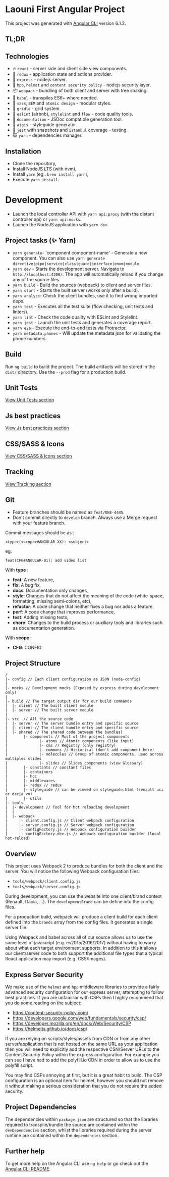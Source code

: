 # Laouni First Angular Project

This project was generated with [Angular CLI](https://github.com/angular/angular-cli) version 6.1.2.

## TL;DR

## Technologies

- 🔥  `react` -  server side and client side view components.
- 🤖  `redux` -  application state and actions provider.
- 🚄  `express` - nodejs server.
- 👮  `hpp`, `helmet` and `content security policy` - nodejs security layer.
- 📦  `webpack` - bundling of both client and server with tree shaking.
- 🚀  `babel` - transpiles ES6+ where needed.
- 🍃  `sass`, `BEM` and `atomic design` - modular styles.
- 🏁  `gridle` - grid system.
- 🔧  `eslint` (airbnb), `stylelint` and `flow` - code quality tools.
- 📕  `documentation` - JSDoc compatible generation tool.
- 📗  `aigis` - styleguide generator.
- 👟  `jest` with snapshots and `istanbul` coverage - testing.
- 😺  `yarn` - dependencies manager.

## Installation

- Clone the repository,
- Install NodeJS LTS (with nvm),
- Install `yarn` (eg . `brew install yarn`),
- Execute `yarn install`.

# Development

- Launch the local controller API with `yarn api:proxy` (with the distant controller api) or `yarn api:mocks`.
- Launch the NodeJS application with `yarn dev`.

## Project tasks (✨ Yarn)

- `yarn generate`- 'component component-name' - Generate a new component. You can also use `yarn generate directive|pipe|service|class|guard|interface|enum|module`.
- `yarn dev`    - Starts the development server. Navigate to `http://localhost:4200/`. The app will automatically reload if you change any of the source files.
- `yarn build`  - Build the sources (webpack) to client and server files.
- `yarn start`  - Starts the built server (works only after a build).
- `yarn analyze`- Check the client bundles, use it to find wrong imported deps.
- `yarn test`   - Executes all the test suite (flow checking, unit tests and linters).
- `yarn lint`   - Check the code quality with ESLint and Stylelint.
- `yarn jest`   - Launch the unit tests and generates a coverage report.
- `yarn e2e`    - Execute the end-to-end tests via [Protractor](http://www.protractortest.org/).
- `yarn metadata:phones` - Will update the metadata json for validating the phone numbers.

## Build

Run `ng build` to build the project. The build artifacts will be stored in the `dist/` directory. Use the `--prod` flag for a production build.

## Unit Tests

[View Unit Tests section](tools/docs/unit-tests.md)

## Js best practices

[View Js best practices section](tools/docs/js-tech.md)

## CSS/SASS & Icons

[View CSS/SASS & Icons section](tools/docs/styles.md)

## Tracking

[View Tracking section](tools/docs/tracking.md)

## Git

- Feature branches should be named as `feat/ONE-4445`.
- Don't commit directly to `develop` branch. Always use a Merge request with your feature branch.

Commit messages should be as :

```
<type>(<scope>#ANGULAR-XX): <subject>
```

eg.

```
feat(CFG#ANGULAR-01): add video list
```

With **type** :

* **feat**: A new feature,
* **fix**: A bug fix,
* **docs**: Documentation only changes,
* **style**: Changes that do not affect the meaning of the code (white-space, formatting, missing semi-colons, etc),
* **refactor**: A code change that neither fixes a bug nor adds a feature,
* **perf**: A code change that improves performance,
* **test**: Adding missing tests,
* **chore**: Changes to the build process or auxiliary tools and libraries such as documentation generation.

With **scope** :

* **CFG**: CONFIG

## Project Structure

```
/
|- config // Each client configuration as JSON (node-config)
|
|- mocks // Development mocks (Exposed by express during development only)
|
|- build // The target output dir for our build commands
|  |- client // The built client module
|  |- server // The built server module
|
|- src  // All the source code
|  |- server // The server bundle entry and specific source
|  |- client // The client bundle entry and specific source
|  |- shared // The shared code between the bundles)
|       |- components // Most of the project components
|              |- atoms // Atomic components (like input)
|              |- cms // Registry (only registry)
|              |- commons // Historical (don't add component here)
|              |- molecules // Group of atomic components, used across multiples slides
|              |- slides // Slides components (view Glossary)
|       |- constants // constant files
|       |- containers
|       |- hoc
|       |- middlewares
|       |- redux // redux
|       |- styleguide // can be viewed on styleguide.html (renault uci or dacia vn)
|       |- utils
|- tools
|  |- development // Tool for hot reloading development
|  |
|  |- webpack
|     |- client.config.js // Client webpack configuration
|     |- server.config.js // Server webpack configuration
|     |- configFactory.js // Webpack configuration builder
|     |- configFactory.dev.js // Webpack configuration builder (local hot-reload)
```

## Overview

This project uses Webpack 2 to produce bundles for both the client and the
server. You will notice the following Webpack configuration files:

   - `tools/webpack/client.config.js`
   - `tools/webpack/server.config.js`

During development, you can use the website into one client/brand context (Renault, Dacia, ...). The `developmentBrand` can be define into the config files.

For a production build, webpack will produce a client build for each client defined into the `brands` array from the config files. It generates a single server file.

Using Webpack and babel across all of our source allows us to use the same level of javascript (e.g. es2015/2016/2017) without having to worry about what each target environment supports.  In addition to this it allows our client/server code to both support the additional file types that a typical React application may import (e.g. CSS/Images).

## Express Server Security

We make use of the `helmet` and `hpp` middleware libraries to provide a fairly advanced security configuration for our express server, attempting to follow best practices. If you are unfamiliar with CSPs then I highly recommend that you do some reading on the subject:

  - https://content-security-policy.com/
  - https://developers.google.com/web/fundamentals/security/csp/
  - https://developer.mozilla.org/en/docs/Web/Security/CSP
  - https://helmetjs.github.io/docs/csp/

If you are relying on scripts/styles/assets from CDN or from any other server/application that is not hosted on the same URL as your application then you will need to explicitly add the respective CSN/Server URLs to the Content Security Policy within the express configuration.  For example you can see I have had to add the polyfill.io CDN in order to allow us to use the polyfill script.

You may find CSPs annoying at first, but it is a great habit to build. The CSP configuration is an optional item for helmet, however you should not remove it without making a serious consideration that you do not require the added security.


## Project Dependencies

The dependencies within `package.json` are structured so that the libraries required to transpile/bundle the source are contained within the `devDependencies` section, whilst the libraries required during the server runtime are contained within the `dependencies` section.

## Further help

To get more help on the Angular CLI use `ng help` or go check out the [Angular CLI README](https://github.com/angular/angular-cli/blob/master/README.md).
